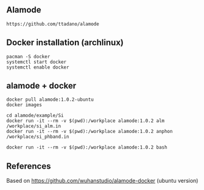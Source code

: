 ## Alamode
    https://github.com/ttadano/alamode

## Docker installation (archlinux)
    pacman -S docker
    systemctl start docker
    systemctl enable docker

## alamode + docker

    docker pull alamode:1.0.2-ubuntu
    docker images

    cd alamode/example/Si
    docker run -it --rm -v $(pwd):/workplace alamode:1.0.2 alm /workplace/si_alm.in
    docker run -it --rm -v $(pwd):/workplace alamode:1.0.2 anphon /workplace/si_phband.in

    docker run -it --rm -v $(pwd):/workplace alamode:1.0.2 bash

## References
Based on https://github.com/wuhanstudio/alamode-docker (ubuntu version)
